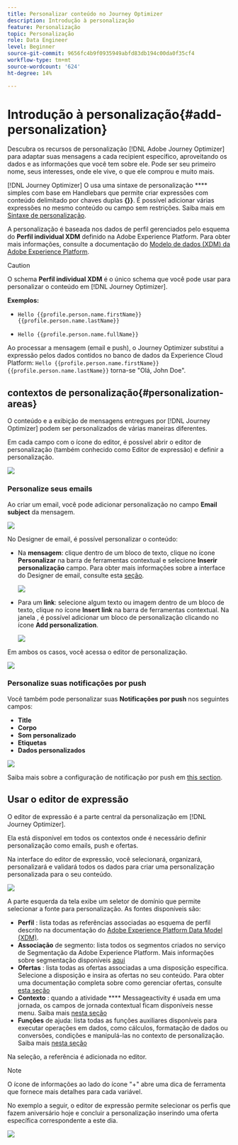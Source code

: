 ```yaml
---
title: Personalizar conteúdo no Journey Optimizer
description: Introdução à personalização
feature: Personalização
topic: Personalização
role: Data Engineer
level: Beginner
source-git-commit: 9656fc4b9f0935949abfd83db194c00da0f35cf4
workflow-type: tm+mt
source-wordcount: '624'
ht-degree: 14%

---
```


# Introdução à personalização{#add-personalization}

Descubra os recursos de personalização [!DNL Adobe Journey Optimizer] para adaptar suas mensagens a cada recipient específico, aproveitando os dados e as informações que você tem sobre ele. Pode ser seu primeiro nome, seus interesses, onde ele vive, o que ele comprou e muito mais.

[!DNL Journey Optimizer] O usa uma sintaxe de personalização  **** simples com base em Handlebars que permite criar expressões com conteúdo delimitado por chaves duplas **{}}**. É possível adicionar várias expressões no mesmo conteúdo ou campo sem restrições. Saiba mais em [Sintaxe de personalização](personalization-syntax.md).

A personalização é baseada nos dados de perfil gerenciados pelo esquema do **Perfil individual XDM** definido na Adobe Experience Platform. Para obter mais informações, consulte a documentação do [Modelo de dados (XDM) da Adobe Experience Platform](https://experienceleague.adobe.com/docs/experience-platform/xdm/home.html?lang=pt-BR).

>[!CAUTION]
>O schema **Perfil individual XDM** é o único schema que você pode usar para personalizar o conteúdo em [!DNL Journey Optimizer].

**Exemplos:**

* `Hello {{profile.person.name.firstName}} {{profile.person.name.lastName}}`

* `Hello {{profile.person.name.fullName}}`

Ao processar a mensagem (email e push), o Journey Optimizer substitui a expressão pelos dados contidos no banco de dados da Experience Cloud Platform:  `Hello {{profile.person.name.firstName}} {{profile.person.name.lastName}}` torna-se &quot;Olá, John Doe&quot;.


## contextos de personalização{#personalization-areas}

O conteúdo e a exibição de mensagens entregues por [!DNL Journey Optimizer] podem ser personalizados de várias maneiras diferentes.

Em cada campo com o ícone do editor, é possível abrir o editor de personalização (também conhecido como Editor de expressão) e definir a personalização.

![](assets/perso_icon.png)

### Personalize seus emails

Ao criar um email, você pode adicionar personalização no campo **Email subject** da mensagem.

![](assets/perso_subject.png)

No Designer de email, é possível personalizar o conteúdo:

* Na **mensagem**: clique dentro de um bloco de texto, clique no ícone **Personalizar** na barra de ferramentas contextual e selecione **Inserir personalização** campo. Para obter mais informações sobre a interface do Designer de email, consulte esta [seção](../design-emails.md).

   ![](assets/perso_insert.png)

* Para um **link**: selecione algum texto ou imagem dentro de um bloco de texto, clique no ícone **Insert link** na barra de ferramentas contextual. Na janela , é possível adicionar um bloco de personalização clicando no ícone **Add personalization**.

   ![](assets/perso_link.png)

Em ambos os casos, você acessa o editor de personalização.

![](assets/perso_ee.png)


### Personalize suas notificações por push

Você também pode personalizar suas **Notificações por push** nos seguintes campos:

* **Title**
* **Corpo**
* **Som personalizado**
* **Etiquetas**
* **Dados personalizados**

![](assets/perso_push.png)

Saiba mais sobre a configuração de notificação por push em [this section](../push-gs.md).

## Usar o editor de expressão

O editor de expressão é a parte central da personalização em [!DNL Journey Optimizer].

Ela está disponível em todos os contextos onde é necessário definir personalização como emails, push e ofertas.

Na interface do editor de expressão, você selecionará, organizará, personalizará e validará todos os dados para criar uma personalização personalizada para o seu conteúdo.

![](assets/perso_ee1.png)

A parte esquerda da tela exibe um seletor de domínio que permite selecionar a fonte para personalização. As fontes disponíveis são:

* **Perfil** : lista todas as referências associadas ao esquema de perfil descrito na documentação do  [Adobe Experience Platform Data Model (XDM)](https://experienceleague.adobe.com/docs/experience-platform/xdm/home.html).
* **Associação**  de segmento: lista todos os segmentos criados no serviço de Segmentação da Adobe Experience Platform. Mais informações sobre segmentação disponíveis [aqui](https://experienceleague.adobe.com/docs/experience-platform/segmentation/home.html?lang=en)
* **Ofertas** : lista todas as ofertas associadas a uma disposição específica. Selecione a disposição e insira as ofertas no seu conteúdo. Para obter uma documentação completa sobre como gerenciar ofertas, consulte [esta seção](../deliver-personalized-offers.md)
* **Contexto** : quando a atividade  **** Messageactivity é usada em uma jornada, os campos de jornada contextual ficam disponíveis nesse menu. Saiba mais [nesta seção](personalization-use-case.md)
* **Funções**  de ajuda: lista todas as funções auxiliares disponíveis para executar operações em dados, como cálculos, formatação de dados ou conversões, condições e manipulá-las no contexto de personalização. Saiba mais [nesta seção](functions/functions.md)

Na seleção, a referência é adicionada no editor.

>[!NOTE]
>
>O ícone de informações ao lado do ícone &quot;+&quot; abre uma dica de ferramenta que fornece mais detalhes para cada variável.

No exemplo a seguir, o editor de expressão permite selecionar os perfis que fazem aniversário hoje e concluir a personalização inserindo uma oferta específica correspondente a este dia.

![](assets/perso_ee2.png)

